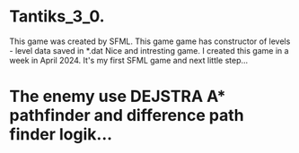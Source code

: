 # Tantiks_3_0.
This game was created by SFML.
This game game has constructor of levels - level data saved in *.dat
Nice and intresting game. I created this game in a week in April 2024.
It's my first SFML game and next little step...
# The enemy use DEJSTRA A* pathfinder and difference path finder logik...
